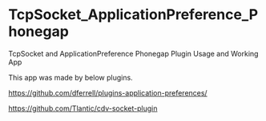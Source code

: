 TcpSocket_ApplicationPreference_Phonegap
========================================

TcpSocket and ApplicationPreference Phonegap Plugin Usage and Working App

This app was made by below plugins.

https://github.com/dferrell/plugins-application-preferences/

https://github.com/Tlantic/cdv-socket-plugin


